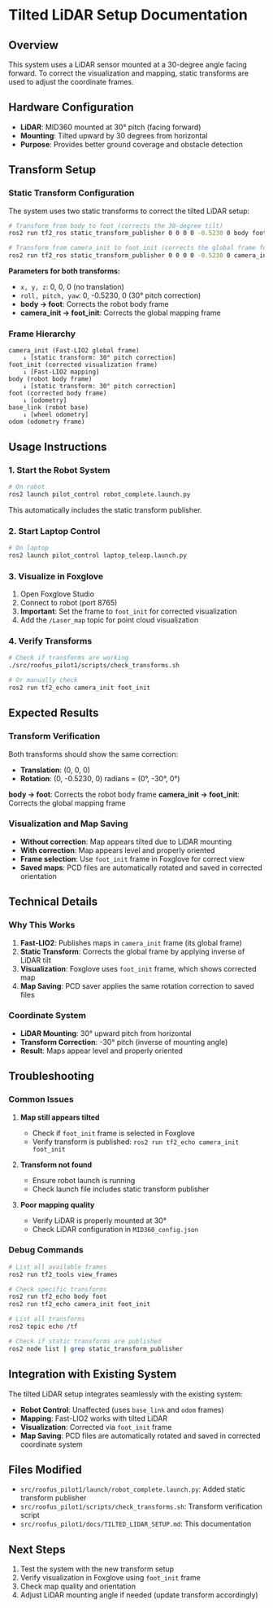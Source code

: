 # Tilted LiDAR Setup Documentation

## Overview

This system uses a LiDAR sensor mounted at a 30-degree angle facing forward. To correct the visualization and mapping, static transforms are used to adjust the coordinate frames.

## Hardware Configuration

- **LiDAR**: MID360 mounted at 30° pitch (facing forward)
- **Mounting**: Tilted upward by 30 degrees from horizontal
- **Purpose**: Provides better ground coverage and obstacle detection

## Transform Setup

### Static Transform Configuration

The system uses two static transforms to correct the tilted LiDAR setup:

```bash
# Transform from body to foot (corrects the 30-degree tilt)
ros2 run tf2_ros static_transform_publisher 0 0 0 0 -0.5230 0 body foot

# Transform from camera_init to foot_init (corrects the global frame for visualization)
ros2 run tf2_ros static_transform_publisher 0 0 0 0 -0.5230 0 camera_init foot_init
```

**Parameters for both transforms:**
- `x, y, z`: 0, 0, 0 (no translation)
- `roll, pitch, yaw`: 0, -0.5230, 0 (30° pitch correction)
- **body → foot**: Corrects the robot body frame
- **camera_init → foot_init**: Corrects the global mapping frame

### Frame Hierarchy

```
camera_init (Fast-LIO2 global frame)
    ↓ [static transform: 30° pitch correction]
foot_init (corrected visualization frame)
    ↓ [Fast-LIO2 mapping]
body (robot body frame)
    ↓ [static transform: 30° pitch correction]
foot (corrected body frame)
    ↓ [odometry]
base_link (robot base)
    ↓ [wheel odometry]
odom (odometry frame)
```

## Usage Instructions

### 1. Start the Robot System

```bash
# On robot
ros2 launch pilot_control robot_complete.launch.py
```

This automatically includes the static transform publisher.

### 2. Start Laptop Control

```bash
# On laptop
ros2 launch pilot_control laptop_teleop.launch.py
```

### 3. Visualize in Foxglove

1. Open Foxglove Studio
2. Connect to robot (port 8765)
3. **Important**: Set the frame to `foot_init` for corrected visualization
4. Add the `/Laser_map` topic for point cloud visualization

### 4. Verify Transforms

```bash
# Check if transforms are working
./src/roofus_pilot1/scripts/check_transforms.sh

# Or manually check
ros2 run tf2_echo camera_init foot_init
```

## Expected Results

### Transform Verification

Both transforms should show the same correction:
- **Translation**: (0, 0, 0)
- **Rotation**: (0, -0.5230, 0) radians = (0°, -30°, 0°)

**body → foot**: Corrects the robot body frame
**camera_init → foot_init**: Corrects the global mapping frame

### Visualization and Map Saving

- **Without correction**: Map appears tilted due to LiDAR mounting
- **With correction**: Map appears level and properly oriented
- **Frame selection**: Use `foot_init` frame in Foxglove for correct view
- **Saved maps**: PCD files are automatically rotated and saved in corrected orientation

## Technical Details

### Why This Works

1. **Fast-LIO2**: Publishes maps in `camera_init` frame (its global frame)
2. **Static Transform**: Corrects the global frame by applying inverse of LiDAR tilt
3. **Visualization**: Foxglove uses `foot_init` frame, which shows corrected map
4. **Map Saving**: PCD saver applies the same rotation correction to saved files

### Coordinate System

- **LiDAR Mounting**: 30° upward pitch from horizontal
- **Transform Correction**: -30° pitch (inverse of mounting angle)
- **Result**: Maps appear level and properly oriented

## Troubleshooting

### Common Issues

1. **Map still appears tilted**
   - Check if `foot_init` frame is selected in Foxglove
   - Verify transform is published: `ros2 run tf2_echo camera_init foot_init`

2. **Transform not found**
   - Ensure robot launch is running
   - Check launch file includes static transform publisher

3. **Poor mapping quality**
   - Verify LiDAR is properly mounted at 30°
   - Check LiDAR configuration in `MID360_config.json`

### Debug Commands

```bash
# List all available frames
ros2 run tf2_tools view_frames

# Check specific transforms
ros2 run tf2_echo body foot
ros2 run tf2_echo camera_init foot_init

# List all transforms
ros2 topic echo /tf

# Check if static transforms are published
ros2 node list | grep static_transform_publisher
```

## Integration with Existing System

The tilted LiDAR setup integrates seamlessly with the existing system:

- **Robot Control**: Unaffected (uses `base_link` and `odom` frames)
- **Mapping**: Fast-LIO2 works with tilted LiDAR
- **Visualization**: Corrected via `foot_init` frame
- **Map Saving**: PCD files are automatically rotated and saved in corrected coordinate system

## Files Modified

- `src/roofus_pilot1/launch/robot_complete.launch.py`: Added static transform publisher
- `src/roofus_pilot1/scripts/check_transforms.sh`: Transform verification script
- `src/roofus_pilot1/docs/TILTED_LIDAR_SETUP.md`: This documentation

## Next Steps

1. Test the system with the new transform setup
2. Verify visualization in Foxglove using `foot_init` frame
3. Check map quality and orientation
4. Adjust LiDAR mounting angle if needed (update transform accordingly) 